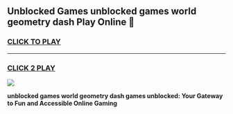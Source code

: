 
## Unblocked Games unblocked games world geometry dash Play Online 👋
<h3>
<a href="https://news.freeplayer.one?title=unblocked_games_world_geometry_dash&ref=17F">CLICK TO PLAY</a></h3>
<hr>

<h3>
<a href="https://news.freeplayer.one?title=unblocked_games_world_geometry_dash&ref=17F">CLICK 2 PLAY</a>
  
</h3>

<a href="https://news.freeplayer.one?title=unblocked_games_world_geometry_dash&ref=17F/"><img src="https://clearcache.store/games.png"></a>


**unblocked games world geometry dash games unblocked: Your Gateway to Fun and Accessible Online Gaming**
